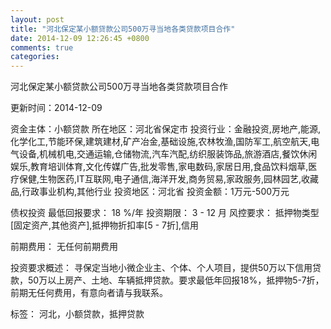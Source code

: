 ```yaml
---
layout: post
title: "河北保定某小额贷款公司500万寻当地各类贷款项目合作"
date: 2014-12-09 12:26:45 +0800
comments: true
categories: 
---
```

河北保定某小额贷款公司500万寻当地各类贷款项目合作



更新时间：2014-12-09

资金主体：小额贷款
所在地区：河北省保定市
投资行业：金融投资,房地产,能源,化学化工,节能环保,建筑建材,矿产冶金,基础设施,农林牧渔,国防军工,航空航天,电气设备,机械机电,交通运输,仓储物流,汽车汽配,纺织服装饰品,旅游酒店,餐饮休闲娱乐,教育培训体育,文化传媒广告,批发零售,家电数码,家居日用,食品饮料烟草,医疗保健,生物医药,IT互联网,电子通信,海洋开发,商务贸易,家政服务,园林园艺,收藏品,行政事业机构,其他行业
投资地区：河北省
投资金额：1万元-500万元

债权投资
最低回报要求：
                            18 %/年
                                                                                投资期限：
                            3 - 12 月
                                                                                                                                        风控要求：
                            抵押物类型[固定资产,其他资产],抵押物折扣率[5 - 7折],信用

前期费用：
无任何前期费用

投资要求概述：
寻保定当地小微企业主、个体、个人项目，提供50万以下信用贷款，50万以上房产、土地、车辆抵押贷款。要求最低年回报18%，抵押物5-7折，前期无任何费用，有意向者请与我联系。

标签：
河北，小额贷款，抵押贷款

